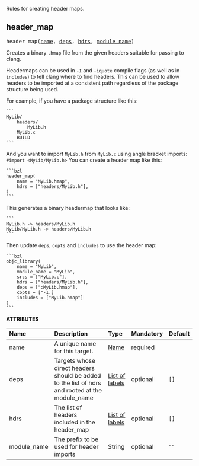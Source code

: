 <!-- Generated with Stardoc: http://skydoc.bazel.build -->

Rules for creating header maps.

<a id="header_map"></a>

## header_map

<pre>
header_map(<a href="#header_map-name">name</a>, <a href="#header_map-deps">deps</a>, <a href="#header_map-hdrs">hdrs</a>, <a href="#header_map-module_name">module_name</a>)
</pre>

Creates a binary `.hmap` file from the given headers suitable for passing to clang.

Headermaps can be used in `-I` and `-iquote` compile flags (as well as in `includes`) to tell clang where to find headers.
This can be used to allow headers to be imported at a consistent path regardless of the package structure being used.

For example, if you have a package structure like this:

    ```
    MyLib/
        headers/
            MyLib.h
        MyLib.c
        BUILD
    ```

And you want to import `MyLib.h` from `MyLib.c` using angle bracket imports: `#import <MyLib/MyLib.h>`
You can create a header map like this:

    ```bzl
    header_map(
        name = "MyLib.hmap",
        hdrs = ["headers/MyLib.h"],
    )
    ```

This generates a binary headermap that looks like:

    ```
    MyLib.h -> headers/MyLib.h
    MyLib/MyLib.h -> headers/MyLib.h
    ```

Then update `deps`, `copts` and `includes` to use the header map:

    ```bzl
    objc_library(
        name = "MyLib",
        module_name = "MyLib",
        srcs = ["MyLib.c"],
        hdrs = ["headers/MyLib.h"],
        deps = [":MyLib.hmap"],
        copts = ["-I.]
        includes = ["MyLib.hmap"]
    )
    ```

**ATTRIBUTES**


| Name  | Description | Type | Mandatory | Default |
| :------------- | :------------- | :------------- | :------------- | :------------- |
| <a id="header_map-name"></a>name |  A unique name for this target.   | <a href="https://bazel.build/concepts/labels#target-names">Name</a> | required |  |
| <a id="header_map-deps"></a>deps |  Targets whose direct headers should be added to the list of hdrs and rooted at the module_name   | <a href="https://bazel.build/concepts/labels">List of labels</a> | optional |  `[]`  |
| <a id="header_map-hdrs"></a>hdrs |  The list of headers included in the header_map   | <a href="https://bazel.build/concepts/labels">List of labels</a> | optional |  `[]`  |
| <a id="header_map-module_name"></a>module_name |  The prefix to be used for header imports   | String | optional |  `""`  |


